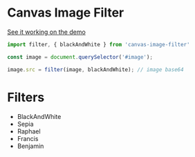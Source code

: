 # Canvas Image Filter

[See it working on the demo](http://raphamorim.io/canvas-filter-tools/)

```jsx
import filter, { blackAndWhite } from 'canvas-image-filter'

const image = document.querySelector('#image');

image.src = filter(image, blackAndWhite); // image base64
```

# Filters

- BlackAndWhite
- Sepia
- Raphael
- Francis
- Benjamin
